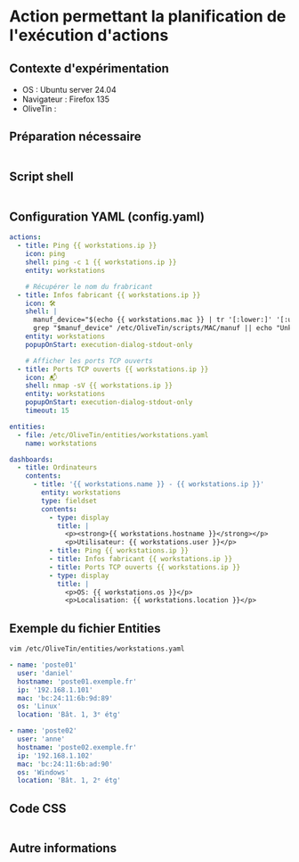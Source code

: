 # Action permettant la planification de l'exécution d'actions
## Contexte d'expérimentation
* OS : Ubuntu server 24.04
* Navigateur : Firefox 135
* OliveTin : 

## Préparation nécessaire
```bash

```

## Script shell
```bash
```

## Configuration YAML (config.yaml)
```yaml
actions:
  - title: Ping {{ workstations.ip }}
    icon: ping
    shell: ping -c 1 {{ workstations.ip }}
    entity: workstations

    # Récupérer le nom du frabricant
  - title: Infos fabricant {{ workstations.ip }}
    icon: 🛠️
    shell: |
      manuf_device="$(echo {{ workstations.mac }} | tr '[:lower:]' '[:upper:]' | grep -Eo '^(([A-Z0-9]){2}:){2}([A-Z0-9]){2}')"
      grep "$manuf_device" /etc/OliveTin/scripts/MAC/manuf || echo "Unknown"
    entity: workstations
    popupOnStart: execution-dialog-stdout-only

    # Afficher les ports TCP ouverts
  - title: Ports TCP ouverts {{ workstations.ip }}
    icon: 📬
    shell: nmap -sV {{ workstations.ip }}
    entity: workstations
    popupOnStart: execution-dialog-stdout-only
    timeout: 15

entities:
  - file: /etc/OliveTin/entities/workstations.yaml
    name: workstations

dashboards:
  - title: Ordinateurs
    contents:
      - title: '{{ workstations.name }} - {{ workstations.ip }}'
        entity: workstations
        type: fieldset
        contents:
          - type: display
            title: |
              <p><strong>{{ workstations.hostname }}</strong></p>
              <p>Utilisateur: {{ workstations.user }}</p>
          - title: Ping {{ workstations.ip }}
          - title: Infos fabricant {{ workstations.ip }}
          - title: Ports TCP ouverts {{ workstations.ip }}
          - type: display
            title: |
              <p>OS: {{ workstations.os }}</p>
              <p>Localisation: {{ workstations.location }}</p>
```

## Exemple du fichier Entities
```bash
vim /etc/OliveTin/entities/workstations.yaml
```
```yaml
- name: 'poste01'
  user: 'daniel'
  hostname: 'poste01.exemple.fr'
  ip: '192.168.1.101'
  mac: 'bc:24:11:6b:9d:89'
  os: 'Linux'
  location: 'Bât. 1, 3ᵉ étg'

- name: 'poste02'
  user: 'anne'
  hostname: 'poste02.exemple.fr'
  ip: '192.168.1.102'
  mac: 'bc:24:11:6b:ad:90'
  os: 'Windows'
  location: 'Bât. 1, 2ᵉ étg'
```

## Code CSS
```css
```

## Autre informations
